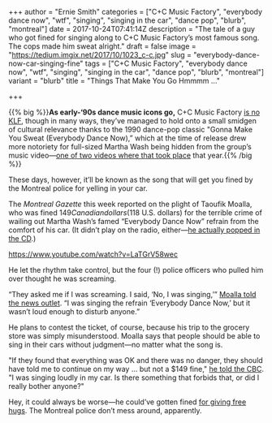 +++
author = "Ernie Smith"
categories = ["C+C Music Factory", "everybody dance now", "wtf", "singing", "singing in the car", "dance pop", "blurb", "montreal"]
date = 2017-10-24T07:41:14Z
description = "The tale of a guy who got fined for singing along to C+C Music Factory’s most famous song. The cops made him sweat alright."
draft = false
image = "https://tedium.imgix.net/2017/10/1023_c-c.jpg"
slug = "everybody-dance-now-car-singing-fine"
tags = ["C+C Music Factory", "everybody dance now", "wtf", "singing", "singing in the car", "dance pop", "blurb", "montreal"]
variant = "blurb"
title = "Things That Make You Go Hmmmm …"

+++


{{% big %}}**As early-‘90s dance music icons go,** C+C Music Factory [is no KLF](https://tedium.co/2015/08/06/a-tale-of-creative-destruction/), though in many ways, they’ve managed to hold onto a small smidgen of cultural relevance thanks to the 1990 dance-pop classic "Gonna Make You Sweat (Everybody Dance Now),” which at the time of release drew more notoriety for full-sized Martha Wash being hidden from the group’s music video—[one of two videos where that took place](http://articles.latimes.com/1990-12-14/entertainment/ca-6706_1_black-box-videos) that year.{{% /big %}}

These days, however, it’ll be known as the song that will get you fined by the Montreal police for yelling in your car.

The *Montreal Gazette* this week reported on the plight of Taoufik Moalla, who was fined $149 Canadian dollars ($118 U.S. dollars) for the terrible crime of wailing out Martha Wash’s famed “Everybody Dance Now” refrain from the comfort of his car. (It didn’t play on the radio, either—[he actually popped in the CD](http://amzn.to/2lc1iMi).)

https://www.youtube.com/watch?v=LaTGrV58wec

He let the rhythm take control, but the four (!) police officers who pulled him over thought he was screaming.

“They asked me if I was screaming. I said, ‘No, I was singing,’” [Moalla told the news outlet](http://montrealgazette.com/news/local-news/montreal-man-ticketed-for-singing-in-his-car). “I was singing the refrain ‘Everybody Dance Now,’ but it wasn’t loud enough to disturb anyone.”

He plans to contest the ticket, of course, because his trip to the grocery store was simply misunderstood. Moalla says that people should be able to sing in their cars without judgment—no matter what the song is.

"If they found that everything was OK and there was no danger, they should have told me to continue on my way … but not a $149 fine," [he told the CBC](http://www.cbc.ca/news/canada/montreal/man-fined-car-everybody-dance-now-1.4366342). "I was singing loudly in my car. Is there something that forbids that, or did I really bother anyone?"

Hey, it could always be worse—he could’ve gotten fined [for giving free hugs](https://globalnews.ca/news/3092126/montreal-man-fined-for-giving-free-hugs-in-metro/). The Montreal police don’t mess around, apparently.